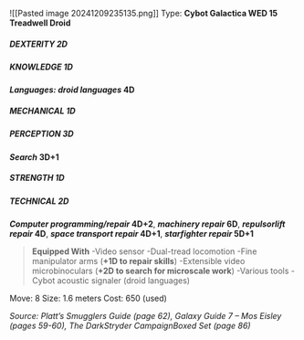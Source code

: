 ![[Pasted image 20241209235135.png]]
Type: **Cybot Galactica WED 15 Treadwell Droid**
##### DEXTERITY 2D
##### KNOWLEDGE 1D
***Languages: droid languages* 4D**
##### MECHANICAL 1D
##### PERCEPTION 3D
***Search* 3D+1**
##### STRENGTH 1D
##### TECHNICAL 2D
***Computer programming/repair* 4D+2**, ***machinery repair* 6D**, ***repulsorlift repair* 4D**, ***space transport repair* 4D+1**, ***starfighter repair* 5D+1** 

> **Equipped With**
> -Video sensor
> -Dual-tread locomotion
> -Fine manipulator arms (**+1D to repair skills**)
> -Extensible video microbinoculars (**+2D to search for microscale work**)
> -Various tools
> -Cybot acoustic signaler (droid languages)

Move: 8
Size: 1.6 meters
Cost: 650 (used)

*Source: Platt’s Smugglers Guide (page 62), Galaxy Guide 7 – Mos Eisley (pages 59-60), The DarkStryder CampaignBoxed Set (page 86)*
